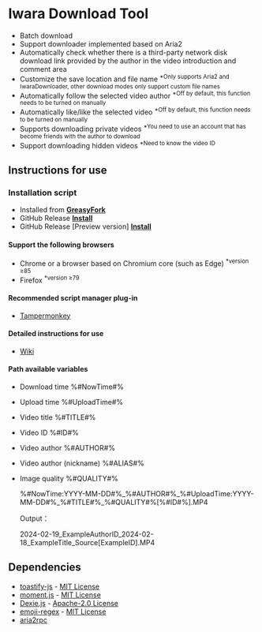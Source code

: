 # Iwara Download Tool
  * Batch download
  * Support downloader implemented based on Aria2
  * Automatically check whether there is a third-party network disk download link provided by the author in the video introduction and comment area
  * Customize the save location and file name <sup>*Only supports Aria2 and IwaraDownloader, other download modes only support custom file names</sup>
  * Automatically follow the selected video author <sup>*Off by default, this function needs to be turned on manually</sup>
  * Automatically like/like the selected video <sup>*Off by default, this function needs to be turned on manually</sup>
  * Supports downloading private videos <sup>*You need to use an account that has become friends with the author to download</sup>
  * Support downloading hidden videos <sup>*Need to know the video ID</sup>

## Instructions for use

### Installation script

* Installed from 
  **[GreasyFork](https://sleazyfork.org/scripts/422239)**
* GitHub Release
  **[Install](https://github.com/dawn-lc/IwaraDownloadTool/releases/download/latest/IwaraDownloadTool.user.js)**
* GitHub Release \[Preview version\]
  **[Install](https://github.com/dawn-lc/IwaraDownloadTool/releases/download/preview/IwaraDownloadTool.user.js)**

#### Support the following browsers

* Chrome or a browser based on Chromium core (such as Edge) <sup>*version ≥85</sup>
* Firefox <sup>*version ≥79</sup>

#### Recommended script manager plug-in

* [Tampermonkey](https://www.tampermonkey.net/)

#### Detailed instructions for use

* [Wiki](https://github.com/dawn-lc/IwaraDownloadTool/wiki)

#### Path available variables

* Download time %#NowTime#%
* Upload time %#UploadTime#%
* Video title %#TITLE#%
* Video ID %#ID#%
* Video author %#AUTHOR#%
* Video author (nickname) %#ALIAS#%
* Image quality %#QUALITY#%

  %\#NowTime:YYYY\-MM\-DD\#%\_%\#AUTHOR\#%\_%\#UploadTime:YYYY\-MM\-DD\#%\_%\#TITLE\#%\_%\#QUALITY\#%\[%\#ID\#%\]\.MP4

  Output：

  2024\-02\-19\_ExampleAuthorID\_2024\-02\-18\_ExampleTitle\_Source\[ExampleID\]\.MP4

## Dependencies
- [toastify-js](https://github.com/apvarun/toastify-js) - [MIT License](https://opensource.org/licenses/MIT)
- [moment.js](https://github.com/moment/moment/) - [MIT License](https://opensource.org/licenses/MIT)
- [Dexie.js](https://github.com/dexie/Dexie.js) - [Apache-2.0 License](https://opensource.org/license/apache-2-0)
- [emoji-regex](https://github.com/slevithan/emoji-regex-xs/) - [MIT License](https://opensource.org/licenses/MIT)
- [aria2rpc](https://github.com/pboymt/aria2rpc)